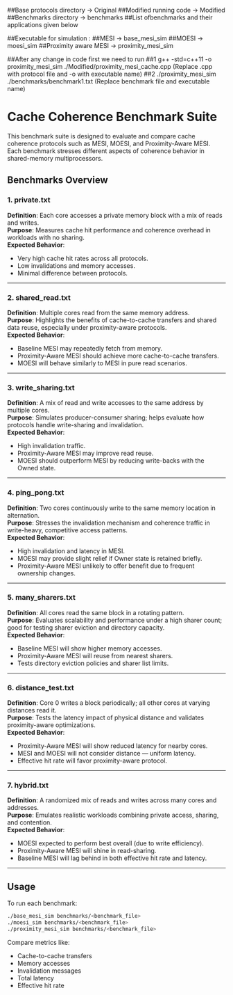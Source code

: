 ##Base protocols directory -> Original
##Modified running code -> Modified
##Benchmarks directory -> benchmarks
##List ofbenchmarks and their applications given below

##Executable for simulation :
##MESI -> base_mesi_sim
##MOESI -> moesi_sim
##Proximity aware MESI -> proximity_mesi_sim

##After any change in code first we need to run 
##1 g++ -std=c++11 -o proximity_mesi_sim ./Modified/proximity_mesi_cache.cpp  (Replace .cpp with protocol file and -o with executable name)
##2 ./proximity_mesi_sim ./benchmarks/benchmark1.txt (Replace benchmark file and executable name)


# Cache Coherence Benchmark Suite

This benchmark suite is designed to evaluate and compare cache coherence protocols such as MESI, MOESI, and Proximity-Aware MESI. Each benchmark stresses different aspects of coherence behavior in shared-memory multiprocessors.

## Benchmarks Overview

### 1. private.txt
**Definition**: Each core accesses a private memory block with a mix of reads and writes.  
**Purpose**: Measures cache hit performance and coherence overhead in workloads with no sharing.  
**Expected Behavior**:
- Very high cache hit rates across all protocols.
- Low invalidations and memory accesses.
- Minimal difference between protocols.

---

### 2. shared_read.txt
**Definition**: Multiple cores read from the same memory address.  
**Purpose**: Highlights the benefits of cache-to-cache transfers and shared data reuse, especially under proximity-aware protocols.  
**Expected Behavior**:
- Baseline MESI may repeatedly fetch from memory.
- Proximity-Aware MESI should achieve more cache-to-cache transfers.
- MOESI will behave similarly to MESI in pure read scenarios.

---

### 3. write_sharing.txt
**Definition**: A mix of read and write accesses to the same address by multiple cores.  
**Purpose**: Simulates producer-consumer sharing; helps evaluate how protocols handle write-sharing and invalidation.  
**Expected Behavior**:
- High invalidation traffic.
- Proximity-Aware MESI may improve read reuse.
- MOESI should outperform MESI by reducing write-backs with the Owned state.

---

### 4. ping_pong.txt
**Definition**: Two cores continuously write to the same memory location in alternation.  
**Purpose**: Stresses the invalidation mechanism and coherence traffic in write-heavy, competitive access patterns.  
**Expected Behavior**:
- High invalidation and latency in MESI.
- MOESI may provide slight relief if Owner state is retained briefly.
- Proximity-Aware MESI unlikely to offer benefit due to frequent ownership changes.

---

### 5. many_sharers.txt
**Definition**: All cores read the same block in a rotating pattern.  
**Purpose**: Evaluates scalability and performance under a high sharer count; good for testing sharer eviction and directory capacity.  
**Expected Behavior**:
- Baseline MESI will show higher memory accesses.
- Proximity-Aware MESI will reuse from nearest sharers.
- Tests directory eviction policies and sharer list limits.

---

### 6. distance_test.txt
**Definition**: Core 0 writes a block periodically; all other cores at varying distances read it.  
**Purpose**: Tests the latency impact of physical distance and validates proximity-aware optimizations.  
**Expected Behavior**:
- Proximity-Aware MESI will show reduced latency for nearby cores.
- MESI and MOESI will not consider distance — uniform latency.
- Effective hit rate will favor proximity-aware protocol.

---

### 7. hybrid.txt
**Definition**: A randomized mix of reads and writes across many cores and addresses.  
**Purpose**: Emulates realistic workloads combining private access, sharing, and contention.  
**Expected Behavior**:
- MOESI expected to perform best overall (due to write efficiency).
- Proximity-Aware MESI will shine in read-sharing.
- Baseline MESI will lag behind in both effective hit rate and latency.

---

## Usage

To run each benchmark:
```bash
./base_mesi_sim benchmarks/<benchmark_file>
./moesi_sim benchmarks/<benchmark_file>
./proximity_mesi_sim benchmarks/<benchmark_file>
```

Compare metrics like:
- Cache-to-cache transfers
- Memory accesses
- Invalidation messages
- Total latency
- Effective hit rate

